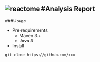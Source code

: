 ![reactome](https://reactome.org/templates/favourite/images/logo/logo.png)
#Analysis Report
---
###Usage
* Pre-requirements  
    * Maven 3.+  
    * Java 8  
* Install
```
git clone https://github.com/xxx
```
